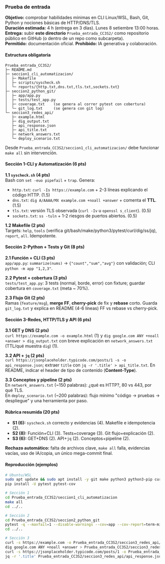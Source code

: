 ### Prueba de entrada

**Objetivo:** comprobar habilidades mínimas en CLI Linux/WSL, Bash, Git, Python y nociones básicas de HTTP/DNS/TLS.  
**Duración estimada:** 4 h (entrega en 3 días). Lunes 8 setiembre 13:00 horas.
**Entrega:** subir **este directorio** `Prueba_entrada_CC3S2/` como repositorio público en GitHub (o dentro de un repo como subcarpeta).  
**Permitido:** documentación oficial. **Prohibido:** IA generativa y colaboración.  

#### Estructura obligatoria

```
Prueba_entrada_CC3S2/
├─ README.md
├─ seccion1_cli_automatizacion/
│  ├─ Makefile
│  ├─ scripts/syscheck.sh
│  └─ reports/{http.txt,dns.txt,tls.txt,sockets.txt}
├─ seccion2_python_git/
│  ├─ app/app.py
│  ├─ tests/test_app.py
│  ├─ coverage.txt    (se genera al correr pytest con cobertura)
│  └─ git_log.txt     (se genera con git log)
└─ seccion3_redes_api/
   ├─ example.html
   ├─ dig_output.txt
   ├─ api_response.json
   ├─ api_title.txt
   ├─ network_answers.txt
   └─ deploy_scenario.txt
```

Desde `Prueba_entrada_CC3S2/seccion1_cli_automatizacion/` debe funcionar `make all` sin intervención.

#### Sección 1-CLI y Automatización (6 pts)

**1.1 `syscheck.sh` (4 pts)**  
Bash con `set -euo pipefail` + `trap`. Genera:
- `http.txt`: `curl -Is https://example.com` + 2-3 líneas explicando el código HTTP. (1.5)  
- `dns.txt`: `dig A/AAAA/MX example.com +noall +answer` + comenta el **TTL**. (1.5)  
- `tls.txt`: versión TLS observada (`curl -Iv` u `openssl s_client`). (0.5)  
- `sockets.txt`: `ss -tuln` + 1-2 riesgos de puertos abiertos. (0.5)

**1.2 Makefile (2 pts)**  
Targets: `help`, `tools` (verifica git/bash/make/python3/pytest/curl/dig/ss/jq), `report`, `all`. Idempotente.

#### Sección 2-Python + Tests y Git (8 pts)

**2.1 Función + CLI (3 pts)**  
`app/app.py`: `summarize(nums)` -> `{"count","sum","avg"}` con validación; CLI `python -m app "1,2,3"`.

**2.2 Pytest + cobertura (3 pts)**  
`tests/test_app.py`: 3 tests (normal, borde, error) con fixture; guardar cobertura en `coverage.txt` (meta ~ 70%).

**2.3 Flujo Git (2 pts)**  
Ramas (`feature/msg`), **merge FF**, **cherry-pick** de fix y **rebase** corto. Guarda `git_log.txt` y explica en README (4-6 líneas) FF vs rebase vs cherry-pick.


#### Sección 3-Redes, HTTP/TLS y API (6 pts)

**3.1 GET y DNS (2 pts)**  
`curl https://example.com -o example.html` (1) y `dig google.com ANY +noall +answer > dig_output.txt` con breve explicación en `network_answers.txt` (TTL/qué muestra `dig`) (1).

**3.2 API + `jq` (2 pts)**  
`curl https://jsonplaceholder.typicode.com/posts/1 -s -o api_response.json`; extraer `title` con `jq -r '.title' > api_title.txt`. En README, indicar el header de tipo de contenido (**Content-Type**).

**3.3 Conceptos y pipeline (2 pts)**  
En `network_answers.txt` (~150 palabras): ¿qué es HTTP?, 80 vs 443, por qué TLS.  
En `deploy_scenario.txt` (~200 palabras): flujo mínimo "código -> pruebas -> despliegue" y una herramienta por paso.

#### Rúbrica resumida (20 pts)

- **S1 (6):** `syscheck.sh` correcto y evidencias (4). Makefile e idempotencia (2).  
- **S2 (8):** Función+CLI (3). Tests+coverage (3). Git flujo+explicación (2).  
- **S3 (6):** GET+DNS (2). API+`jq` (2). Conceptos+pipeline (2).

**Rechazo automático:** falta de archivos clave, `make all` falla, evidencias vacías, uso de IA/copia, un único mega-commit final.

#### Reproducción (ejemplos)

```bash
# Ubuntu/WSL
sudo apt update && sudo apt install -y git make python3 python3-pip curl dnsutils iproute2 jq
pip install -U pytest pytest-cov

# Sección 1
cd Prueba_entrada_CC3S2/seccion1_cli_automatizacion
make all
cd ../..

# Sección 2
cd Prueba_entrada_CC3S2/seccion2_python_git
pytest -q --maxfail=1 --disable-warnings --cov=app --cov-report=term-missing | tee coverage.txt
cd ../..

# Sección 3
curl -s https://example.com -o Prueba_entrada_CC3S2/seccion3_redes_api/example.html
dig google.com ANY +noall +answer > Prueba_entrada_CC3S2/seccion3_redes_api/dig_output.txt
curl -s https://jsonplaceholder.typicode.com/posts/1 -o Prueba_entrada_CC3S2/seccion3_redes_api/api_response.json
jq -r '.title' Prueba_entrada_CC3S2/seccion3_redes_api/api_response.json > Prueba_entrada_CC3S2/seccion3_redes_api/api_title.txt
```
